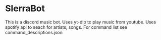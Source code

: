 # SIerraBot
This is a discord music bot. Uses yt-dlp to play music from youtube. Uses spotify api to seach for artists, songs. For command list see command_descriptions.json

